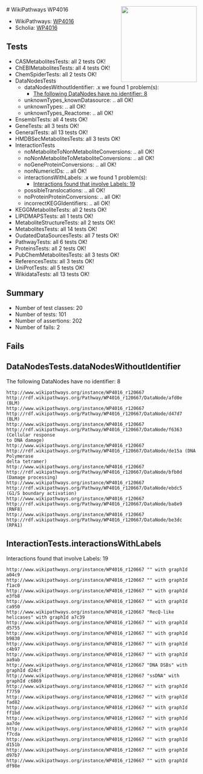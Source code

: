 <img style="float: right; width: 200px" src="https://upload.wikimedia.org/wikipedia/commons/thumb/8/83/Wplogo_with_text_500.png/640px-Wplogo_with_text_500.png" />
# WikiPathways WP4016

* WikiPathways: [WP4016](https://new.wikipathways.org/pathways/WP4016)
* Scholia: [WP4016](https://scholia.toolforge.org/wikipathways/WP4016)
## Tests
* CASMetabolitesTests: all 2 tests OK!
* ChEBIMetabolitesTests: all 4 tests OK!
* ChemSpiderTests: all 2 tests OK!
* DataNodesTests
    * dataNodesWithoutIdentifier: .x we found 1 problem(s):
        * [The following DataNodes have no identifier: 8](#d2d32fa7)
    * unknownTypes_knownDatasource: .. all OK!
    * unknownTypes: .. all OK!
    * unknownTypes_Reactome: .. all OK!
* EnsemblTests: all 4 tests OK!
* GeneTests: all 3 tests OK!
* GeneralTests: all 13 tests OK!
* HMDBSecMetabolitesTests: all 3 tests OK!
* InteractionTests
    * noMetaboliteToNonMetaboliteConversions: .. all OK!
    * noNonMetaboliteToMetaboliteConversions: .. all OK!
    * noGeneProteinConversions: .. all OK!
    * nonNumericIDs: .. all OK!
    * interactionsWithLabels: .x we found 1 problem(s):
        * [Interactions found that involve Labels: 19](#fe97a8c1)
    * possibleTranslocations: .. all OK!
    * noProteinProteinConversions: .. all OK!
    * incorrectKEGGIdentifiers: .. all OK!
* KEGGMetaboliteTests: all 2 tests OK!
* LIPIDMAPSTests: all 1 tests OK!
* MetaboliteStructureTests: all 2 tests OK!
* MetabolitesTests: all 14 tests OK!
* OudatedDataSourcesTests: all 7 tests OK!
* PathwayTests: all 6 tests OK!
* ProteinsTests: all 2 tests OK!
* PubChemMetabolitesTests: all 3 tests OK!
* ReferencesTests: all 3 tests OK!
* UniProtTests: all 5 tests OK!
* WikidataTests: all 13 tests OK!


## Summary

* Number of test classes: 20
* Number of tests: 101
* Number of assertions: 202
* Number of fails: 2

## Fails

<a name="d2d32fa7" />

## DataNodesTests.dataNodesWithoutIdentifier

The following DataNodes have no identifier: 8
```
http://www.wikipathways.org/instance/WP4016_r120667 http://rdf.wikipathways.org/Pathway/WP4016_r120667/DataNode/afd0e (BLM)
http://www.wikipathways.org/instance/WP4016_r120667 http://rdf.wikipathways.org/Pathway/WP4016_r120667/DataNode/d47d7 (BLM)
http://www.wikipathways.org/instance/WP4016_r120667 http://rdf.wikipathways.org/Pathway/WP4016_r120667/DataNode/f6363 (Cellular response
to DNA damage)
http://www.wikipathways.org/instance/WP4016_r120667 http://rdf.wikipathways.org/Pathway/WP4016_r120667/DataNode/de15a (DNA Polymerase
delta tetramer)
http://www.wikipathways.org/instance/WP4016_r120667 http://rdf.wikipathways.org/Pathway/WP4016_r120667/DataNode/bfb0d (Damage processing)
http://www.wikipathways.org/instance/WP4016_r120667 http://rdf.wikipathways.org/Pathway/WP4016_r120667/DataNode/ebdc5 (G1/S boundary activation)
http://www.wikipathways.org/instance/WP4016_r120667 http://rdf.wikipathways.org/Pathway/WP4016_r120667/DataNode/ba8e9 (RNF8)
http://www.wikipathways.org/instance/WP4016_r120667 http://rdf.wikipathways.org/Pathway/WP4016_r120667/DataNode/be3dc (RPA1)
```

<a name="fe97a8c1" />

## InteractionTests.interactionsWithLabels

Interactions found that involve Labels: 19
```
http://www.wikipathways.org/instance/WP4016_r120667 "" with graphId a04c9
http://www.wikipathways.org/instance/WP4016_r120667 "" with graphId f1ac0
http://www.wikipathways.org/instance/WP4016_r120667 "" with graphId e3fb8
http://www.wikipathways.org/instance/WP4016_r120667 "" with graphId ca950
http://www.wikipathways.org/instance/WP4016_r120667 "RecQ-like helicases" with graphId a7c39
http://www.wikipathways.org/instance/WP4016_r120667 "" with graphId d5755
http://www.wikipathways.org/instance/WP4016_r120667 "" with graphId b9830
http://www.wikipathways.org/instance/WP4016_r120667 "" with graphId c4b97
http://www.wikipathways.org/instance/WP4016_r120667 "" with graphId aa9ab
http://www.wikipathways.org/instance/WP4016_r120667 "DNA DSBs" with graphId d24cf
http://www.wikipathways.org/instance/WP4016_r120667 "ssDNA" with graphId c6869
http://www.wikipathways.org/instance/WP4016_r120667 "" with graphId f7759
http://www.wikipathways.org/instance/WP4016_r120667 "" with graphId fad82
http://www.wikipathways.org/instance/WP4016_r120667 "" with graphId ff1bd
http://www.wikipathways.org/instance/WP4016_r120667 "" with graphId aa7de
http://www.wikipathways.org/instance/WP4016_r120667 "" with graphId f7cda
http://www.wikipathways.org/instance/WP4016_r120667 "" with graphId d151b
http://www.wikipathways.org/instance/WP4016_r120667 "" with graphId d97b7
http://www.wikipathways.org/instance/WP4016_r120667 "" with graphId df98e
```


